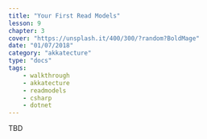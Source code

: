 ```yaml
---
title: "Your First Read Models"
lesson: 9
chapter: 3
cover: "https://unsplash.it/400/300/?random?BoldMage"
date: "01/07/2018"
category: "akkatecture"
type: "docs"
tags:
    - walkthrough
    - akkatecture
    - readmodels
    - csharp
    - dotnet
---
```

TBD